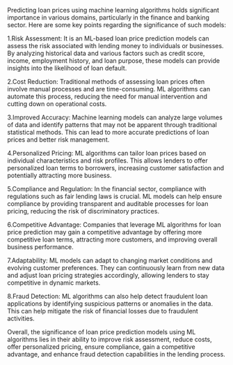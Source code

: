 Predicting loan prices using machine learning algorithms holds significant importance in various domains, particularly in the finance and banking sector. Here are some key points regarding the significance of such models:


1.Risk Assessment: It is an ML-based loan price prediction models can assess the risk associated with lending money to individuals or businesses. By analyzing historical data and various factors such as credit score, income, employment history, and loan purpose, these models can provide insights into the likelihood of loan default.

2.Cost Reduction: Traditional methods of assessing loan prices often involve manual processes and are time-consuming. ML algorithms can automate this process, reducing the need for manual intervention and cutting down on operational costs.

3.Improved Accuracy: Machine learning models can analyze large volumes of data and identify patterns that may not be apparent through traditional statistical methods. This can lead to more accurate predictions of loan prices and better risk management.

4.Personalized Pricing: ML algorithms can tailor loan prices based on individual characteristics and risk profiles. This allows lenders to offer personalized loan terms to borrowers, increasing customer satisfaction and potentially attracting more business.

5.Compliance and Regulation: In the financial sector, compliance with regulations such as fair lending laws is crucial. ML models can help ensure compliance by providing transparent and auditable processes for loan pricing, reducing the risk of discriminatory practices.

6.Competitive Advantage: Companies that leverage ML algorithms for loan price prediction may gain a competitive advantage by offering more competitive loan terms, attracting more customers, and improving overall business performance.

7.Adaptability: ML models can adapt to changing market conditions and evolving customer preferences. They can continuously learn from new data and adjust loan pricing strategies accordingly, allowing lenders to stay competitive in dynamic markets.

8.Fraud Detection: ML algorithms can also help detect fraudulent loan applications by identifying suspicious patterns or anomalies in the data. This can help mitigate the risk of financial losses due to fraudulent activities.


Overall, the significance of loan price prediction models using ML algorithms lies in their ability to improve risk assessment, reduce costs, offer personalized pricing, ensure compliance, gain a competitive advantage, and enhance fraud detection capabilities in the lending process.